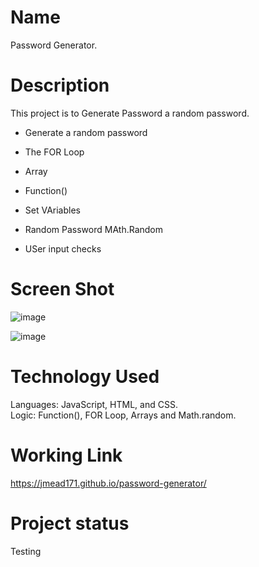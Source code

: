 # Name
Password Generator.

# Description

This project is to Generate Password a random password.

 - Generate a random password

 - The FOR Loop

 - Array

 - Function()

 - Set VAriables

 - Random Password MAth.Random

 - USer input checks


# Screen Shot
![image](https://user-images.githubusercontent.com/64744763/85205032-78f89280-b2e6-11ea-9b6b-b187842b6164.png)

![image](https://user-images.githubusercontent.com/64744763/85205007-5cf4f100-b2e6-11ea-9962-24b573a9db62.png)

# Technology Used
Languages: JavaScript, HTML, and CSS.\
Logic: Function(), FOR Loop, Arrays and Math.random.


# Working Link
https://jmead171.github.io/password-generator/


# Project status
Testing

